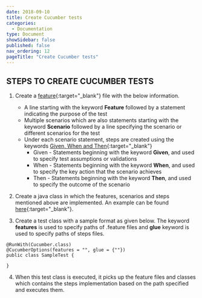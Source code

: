 ```yaml
---
date: 2018-09-10
title: Create Cucumber tests
categories:
  - Documentation
type: Document
showSidebar: false
published: false
nav_ordering: 12
pageTitle: "Create Cucumber tests"
---
```

## STEPS TO CREATE CUCUMBER TESTS

1. Create a [feature](https://docs.cucumber.io/gherkin/reference/#feature){:target="_blank"} file with the below information.
   * A line starting with the keyword **Feature** followed by a statement indicating the purpose of the test
   * Multiple scenarios which are also statements starting with the keyword **Scenario** followed by a line specifying the scenario or different scenarios for the test
   * Under each scenario statement, steps are created using the keywords [Given, When and Then](https://docs.cucumber.io/gherkin/reference/#steps){:target="_blank"}
        * Given - Statements beginning with the keyword **Given**, and used to specify test assumptions or                    validations
        * When -  Statements beginning with the keyword **When**, and used to specify the key action that the 
scenario achieves
        * Then - Statements beginning with the keyword **Then**, and used to specify the outcome of the scenario

2. Create a java class in which the features, scenarios and steps mentioned above are implemented. An example can be found [here](https://github.com/project-sunbird/open-saber/blob/master/java/cukes/src/test/java/io/opensaber/registry/test/RegistryIntegrationSteps.java){:target="_blank"}.

3. Create a test class with a sample format as given below. The keyword **features** is used to specify paths of .feature files and **glue** keyword is used to specify paths of steps files. 

```
@RunWith(Cucumber.class)
@CucumberOptions(features = "", glue = {""})
public class SampleTest {

}
```

4. When this test class is executed, it picks up the feature files and classes which contains the steps implementation based on the path specified and executes them.
